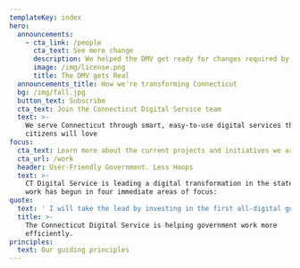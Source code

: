 ```yaml
---
templateKey: index
hero:
  announcements:
    - cta_link: /people
      cta_text: See more change
      description: We helped the DMV get ready for changes required by Real ID.
      image: /img/license.png
      title: The DMV gets Real
  announcements_title: How we're transforming Connecticut
  bg: /img/fall.jpg
  button_text: Subscribe
  cta_text: Join the Connecticut Digital Service team
  text: >-
    We serve Connecticut through smart, easy-to-use digital services that our
    citizens will love
focus:
  cta_text: Learn more about the current projects and initiatives we are working on.
  cta_url: /work
  header: User-Friendly Government. Less Hoops
  text: >-
    CT Digital Service is leading a digital transformation in the state. The
    work has begun in four immediate areas of focus: 
quote:
  text: ' I will take the lead by investing in the first all-digital government, and reverse engineer every transaction from the taxpayer’s shoes. The entry point to Connecticut will be through its digital front door, a one-stop-shop for everything current and prospective citizens need from their government. We will be online, not in line. It won’t be done overnight, but let’s start today.'
  title: >-
    The Connecticut Digital Service is helping government work more
    efficiently. 
principles:
  text: Our guiding principles
---
```


